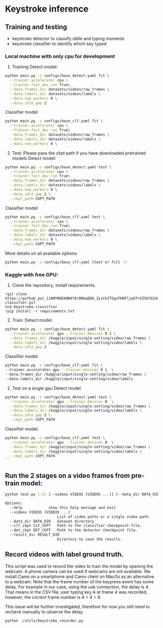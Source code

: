 # Keystroke inference

## Training and testing

- keystroke detector to classify iddle and typing moments
- keystroke classifier to identify which key typed

### Local machine with only cpu for development

1. Training
Detect model:

```bash
python main.py -c configs/base_detect.yaml fit \
  --trainer.accelerator cpu \
  --trainer.fast_dev_run True\
  --data.frames_dir datasets/videos/raw_frames \
  --data.labels_dir datasets/videos/labels \
  --data.num_workers 0 \
  --data.idle_gap 2
```

Classifier model:

```bash
python main.py -c configs/base_clf.yaml fit \
  --trainer.accelerator cpu \
  --trainer.fast_dev_run True\
  --data.frames_dir datasets/videos/raw_frames \
  --data.labels_dir datasets/videos/labels \
  --data.num_workers 0 \
```

2. Test: Please pass the ckpt path if you have downloaded pretrained models
Detect model:
```bash
python main.py -c configs/base_detect.yaml test \
  --trainer.accelerator cpu \
  --trainer.fast_dev_run True\
  --data.frames_dir datasets/videos/raw_frames \
  --data.labels_dir datasets/videos/labels \
  --data.num_workers 0 \
  --data.idle_gap 2 \
  --ckpt_path CKPT_PATH
```

Classifier model:
```bash
python main.py -c configs/base_clf.yaml test \
  --trainer.accelerator cpu \
  --trainer.fast_dev_run True\
  --data.frames_dir datasets/videos/raw_frames \
  --data.labels_dir datasets/videos/labels \
  --data.num_workers 0 \
  --ckpt_path CKPT_PATH
```

More details on all available options:

```bash
python main.py -c configs/base_clf.yaml [test or fit] -h
```

### Kaggle with free GPU:

1. Clone the repository, install requirements.

```
!git clone https://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@github.com/haily835/Keystroke-classifier.git
%cd Keystroke-classifier
!pip install -r requirements.txt

```
2. Train:
Detect model:
```bash
python main.py -c configs/base_detect.yaml fit \
  --trainer.accelerator gpu --trainer.devices 0 1 \
  --data.frames_dir /kaggle/input/single-setting/video/raw_frames \
  --data.labels_dir /kaggle/input/single-setting/video/labels \
  --data.idle_gap 2
```
Classifier model:
```bash
python main.py -c configs/base_clf.yaml fit \
--trainer.accelerator gpu --trainer.devices 0 1  \
--data.frames_dir /kaggle/input/single-setting/video/raw_frames \
--data.labels_dir /kaggle/input/single-setting/video/labels
```

2. Test on a single gpu
Detect model:

```bash
python main.py -c configs/base_detect.yaml test \
  --trainer.accelerator gpu --trainer.devices 0  \
  --data.frames_dir /kaggle/input/single-setting/video/raw_frames \
  --data.labels_dir /kaggle/input/single-setting/video/labels \
  --data.idle_gap 2 \
  --ckpt_path CKPT_PATH
```

Classifier model:

```bash
python main.py -c configs/base_clf.yaml test \
  --trainer.accelerator gpu --trainer.devices 0  \
  --data.frames_dir /kaggle/input/single-setting/video/raw_frames \
  --data.labels_dir /kaggle/input/single-setting/video/labels \
  --ckpt_path CKPT_PATH
``
```


## Run the 2 stages on a video frames from pre-train model:
```bash
python test.py [-h] [--videos VIDEOS [VIDEOS ...]] [--data_dir DATA_DIR] [--clf_ckpt CLF_CKPT] [--det_ckpt DET_CKPT] [--result_dir RESULT_DIR]  -h, 

Options:
  --help            show this help message and exit
  --videos VIDEOS [VIDEOS ...]
                        List of video paths or a single video path.
  --data_dir DATA_DIR   Dataset directory
  --clf_ckpt CLF_CKPT   Path to the classifier checkpoint file.
  --det_ckpt DET_CKPT   Path to the detector checkpoint file.
  --result_dir RESULT_DIR
                        Directory to save the results.
```



## Record videos with label ground truth.

This script was used to record the video to train the model by opening the webcam. A phone camera can be used if webcams are not available. We install Camo on a smartphone and Camo client on MacOs as an alternative to a webcam. Note that the frame number of the keypress event has some delay. For example in our case, using the usb connection, the delay is 4. That means in the CSV file, user typing key A at frame 4 was recorded, however, the correct frame number is 4 + 4 = 8.

This issue will be further investigated, therefore for now you still need to recheck manually to observe the delay.

```
python ./utils/keystroke_recorder.py
```

